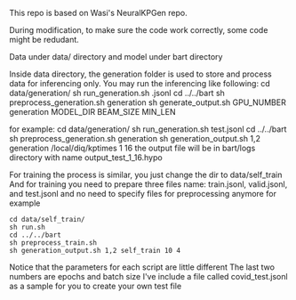 This repo is based on Wasi's NeuralKPGen repo. 

During modification, to make sure the code work correctly,
some code might be redudant.

Data under data/ directory and model under bart directory

Inside data directory, the generation folder is used to store and 
process data for inferencing only. You may run the inferencing like following:
    cd data/generation/
    sh run_generation.sh <TARGET>.jsonl
    cd ../../bart
    sh preprocess_generation.sh generation
    sh generate_output.sh GPU_NUMBER generation MODEL_DIR BEAM_SIZE MIN_LEN

for example:
    cd data/generation/
    sh run_generation.sh test.jsonl
    cd ../../bart
    sh preprocess_generation.sh generation
    sh generation_output.sh 1,2 generation /local/diq/kptimes 1 16
the output file will be in bart/logs directory with name output_test_1_16.hypo

For training the process is similar, you just change the dir to data/self_train
And for training you need to prepare three files name: train.jsonl, valid.jsonl, and test.jsonl and no need to specify files for preprocessing anymore
for example

    cd data/self_train/
    sh run.sh
    cd ../../bart
    sh preprocess_train.sh
    sh generation_output.sh 1,2 self_train 10 4

Notice that the parameters for each script are little different
The last two numbers are epochs and batch size
I've include a file called covid_test.jsonl as a sample for you to create your own test file
